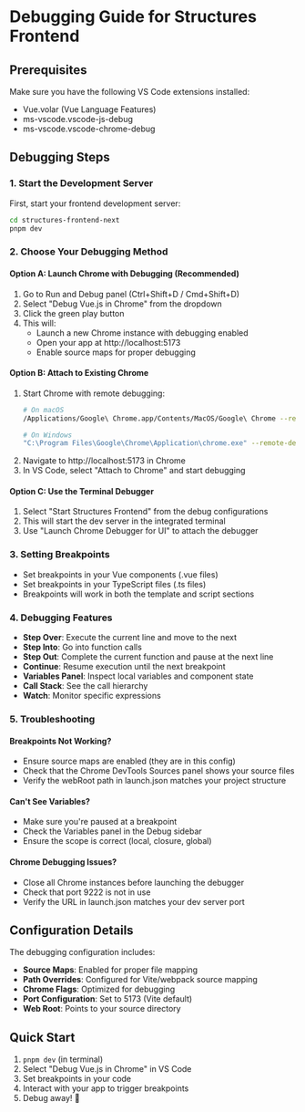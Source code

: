 # Debugging Guide for Structures Frontend

## Prerequisites
Make sure you have the following VS Code extensions installed:
- Vue.volar (Vue Language Features)
- ms-vscode.vscode-js-debug
- ms-vscode.vscode-chrome-debug

## Debugging Steps

### 1. Start the Development Server
First, start your frontend development server:
```bash
cd structures-frontend-next
pnpm dev
```

### 2. Choose Your Debugging Method

#### Option A: Launch Chrome with Debugging (Recommended)
1. Go to Run and Debug panel (Ctrl+Shift+D / Cmd+Shift+D)
2. Select "Debug Vue.js in Chrome" from the dropdown
3. Click the green play button
4. This will:
   - Launch a new Chrome instance with debugging enabled
   - Open your app at http://localhost:5173
   - Enable source maps for proper debugging

#### Option B: Attach to Existing Chrome
1. Start Chrome with remote debugging:
   ```bash
   # On macOS
   /Applications/Google\ Chrome.app/Contents/MacOS/Google\ Chrome --remote-debugging-port=9222
   
   # On Windows
   "C:\Program Files\Google\Chrome\Application\chrome.exe" --remote-debugging-port=9222
   ```
2. Navigate to http://localhost:5173 in Chrome
3. In VS Code, select "Attach to Chrome" and start debugging

#### Option C: Use the Terminal Debugger
1. Select "Start Structures Frontend" from the debug configurations
2. This will start the dev server in the integrated terminal
3. Use "Launch Chrome Debugger for UI" to attach the debugger

### 3. Setting Breakpoints
- Set breakpoints in your Vue components (.vue files)
- Set breakpoints in your TypeScript files (.ts files)
- Breakpoints will work in both the template and script sections

### 4. Debugging Features
- **Step Over**: Execute the current line and move to the next
- **Step Into**: Go into function calls
- **Step Out**: Complete the current function and pause at the next line
- **Continue**: Resume execution until the next breakpoint
- **Variables Panel**: Inspect local variables and component state
- **Call Stack**: See the call hierarchy
- **Watch**: Monitor specific expressions

### 5. Troubleshooting

#### Breakpoints Not Working?
- Ensure source maps are enabled (they are in this config)
- Check that the Chrome DevTools Sources panel shows your source files
- Verify the webRoot path in launch.json matches your project structure

#### Can't See Variables?
- Make sure you're paused at a breakpoint
- Check the Variables panel in the Debug sidebar
- Ensure the scope is correct (local, closure, global)

#### Chrome Debugging Issues?
- Close all Chrome instances before launching the debugger
- Check that port 9222 is not in use
- Verify the URL in launch.json matches your dev server port

## Configuration Details

The debugging configuration includes:
- **Source Maps**: Enabled for proper file mapping
- **Path Overrides**: Configured for Vite/webpack source mapping
- **Chrome Flags**: Optimized for debugging
- **Port Configuration**: Set to 5173 (Vite default)
- **Web Root**: Points to your source directory

## Quick Start
1. `pnpm dev` (in terminal)
2. Select "Debug Vue.js in Chrome" in VS Code
3. Set breakpoints in your code
4. Interact with your app to trigger breakpoints
5. Debug away! 🐛
